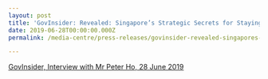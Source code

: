 ```yaml
---
layout: post
title: 'GovInsider: Revealed: Singapore’s Strategic Secrets for Staying Ahead'
date: 2019-06-28T00:00:00.000Z
permalink: /media-centre/press-releases/govinsider-revealed-singapores-strategic-secrets-for-staying-ahead/

---
```



[GovInsider, Interview with Mr Peter Ho, 28 June 2019](https://govinsider.asia/innovation/revealed-singapores-strategic-secrets-for-staying-ahead/)
